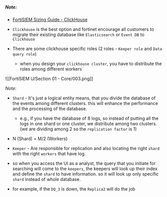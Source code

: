 
##### Note:

- [FortiSIEM Sizing Guide - ClickHouse](https://docs.fortinet.com/document/fortisiem/7.1.6/sizing-guide-clickhouse/965243/fortisiem-sizing-guide-clickhouse)

- `Clickhouse` is the best option and fortinet encourage all customers to migrate their existing database like `Elasticsearch` or `Event DB` to `Clickhouse`

- There are some clickhouse specific roles (2 roles - `Keeper role` and `Data query role`)
	- when you design your `clickhouse cluster`, you have to distribute the roles among different workers

![[FortiSIEM U/Section 01 - Core/003.png]]

*Note:*
- `Shard` - It's just a logical entity means, that you divide the database of the events among different clusters. this will enhance the performance and the processing of the database.
	- e.g., if you have the database of 8 logs, so instead of putting all the logs in one shard or one cluster, we distribute among two clusters. (we are dividing among 2 so the `replication factor` is 1)
- N (Shard) = M/2 (Workers)

- `Keeper` - Are responsible for replication and also locating the right `shard` with the right `workers` that have log.

- so when you access the UI as a analyst, the query that you initiate for searching will come to the `keepers`, the keepers will look up their index and define the `shard` to have information. so it will look up only specific `shard` instead of whole database.
- for example, if the `DQ_3` is down, the `Replica2` will do the job


